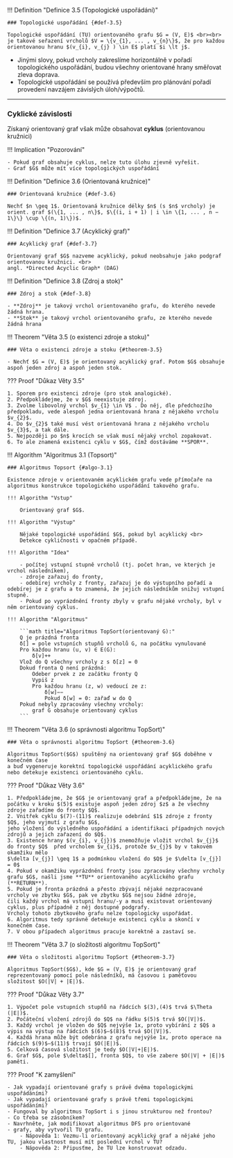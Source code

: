 <a id="def-3.5"></a>
!!! Definition "Definice 3.5 (Topologické uspořádání)"

    ### Topologické uspořádání {#def-3.5}

    Topologické uspořádání (TU) orientovaného grafu $G = (V, E)$ <br><br>
    je takové seřazení vrcholů $V = \{v_{1}, ... , v_{n}\}$, že pro každou orientovanou hranu $(v_{i}, v_{j} ) \in E$ platí $i \lt j$.


- Jinými slovy, pokud vrcholy zakreslíme horizontálně v pořadí topologického uspořádání, budou všechny orientované hrany směřovat zleva doprava.
- Topologické uspořádání se používá především pro plánování pořadí provedení navzájem závislých úloh/výpočtů.

---

### Cyklické závislosti

Získaný orientovaný graf však může obsahovat **cyklus** (orientovanou kružnici)

!!! Implication "Pozorování"

    - Pokud graf obsahuje cyklus, nelze tuto úlohu zjevně vyřešit.
    - Graf $G$ může mít více topologických uspořádání

<a id="def-3.6"></a>
!!! Definition "Definice 3.6 (Orientovaná kružnice)"

    ### Orientovaná kružnice {#def-3.6}

    Nechť $n \geq 1$. Orientovaná kružnice délky $n$ (s $n$ vrcholy) je orient. graf $(\{1, ... , n\}$, $\{(i, i + 1) | i \in \{1, ... , n − 1\}\} \cup \{(n, 1)\})$.

<a id="def-3.7"></a>
!!! Definition "Definice 3.7 (Acyklický graf)"

    ### Acyklický graf {#def-3.7}

    Orientovaný graf $G$ nazveme acyklický, pokud neobsahuje jako podgraf orientovanou kružnici. <br>
    angl. *Directed Acyclic Graph* (DAG)

<a id="def-3.8"></a>
!!! Definition "Definice 3.8 (Zdroj a stok)"

    ### Zdroj a stok {#def-3.8}

    - **Zdroj** je takový vrchol orientovaného grafu, do kterého nevede žádná hrana.
    - **Stok** je takový vrchol orientovaného grafu, ze kterého nevede žádná hrana

<a id="theorem-3.5"></a>
!!! Theorem "Věta 3.5 (o existenci zdroje a stoku)"

    ### Věta o existenci zdroje a stoku {#theorem-3.5}

    - Nechť $G = (V, E)$ je orientovaný acyklický graf. Potom $G$ obsahuje aspoň jeden zdroj a aspoň jeden stok.

??? Proof "Důkaz Věty 3.5"

    1. Sporem pro existenci zdroje (pro stok analogické).
    2. Předpokládejme, že v $G$ neexistuje zdroj.
    3. Zvolme libovolný vrchol $v_{1} \in V$ . Do něj, dle předchozího předpokladu, vede alespoň jedna orientovaná hrana z nějakého vrcholu $v_{2}$.
    4. Do $v_{2}$ také musí vést orientovaná hrana z nějakého vrcholu $v_{3}$, a tak dále.
    5. Nejpozději po $n$ krocích se však musí nějaký vrchol zopakovat.
    6. To ale znamená existenci cyklu v $G$, čímž dostáváme **SPOR**.

<a id="algo-3.1"></a>
!!! Algorithm "Algoritmus 3.1 (Topsort)"

    ### Algoritmus Topsort {#algo-3.1}

    Existence zdroje v orientovaném acyklickém grafu vede přímočaře na algoritmus konstrukce topologického uspořádání takového grafu.

    !!! Algorithm "Vstup"

        Orientovaný graf $G$.
    
    !!! Algorithm "Výstup"

        Nějaké topologické uspořádání $G$, pokud byl acyklický <br>
        Detekce cykličnosti v opačném případě.

    !!! Algorithm "Idea"

        - počítej vstupní stupně vrcholů (tj. počet hran, ve kterých je vrchol následníkem),
        - zdroje zařazuj do fronty,
        - odebírej vrcholy z fronty, zařazuj je do výstupního pořadí a odebírej je z grafu a to znamená, že jejich následníkům snižuj vstupní stupně.
        - Pokud po vyprázdnění fronty zbyly v grafu nějaké vrcholy, byl v něm orientovaný cyklus.

    !!! Algorithm "Algoritmus"

        ```math title="Algoritmus TopSort(orientovaný G):"
        Q je prázdná fronta
        δ[] = pole vstupních stupňů vrcholů G, na počátku vynulované
        Pro každou hranu (u, v) ∈ E(G):
            δ[v]++
        Vlož do Q všechny vrcholy z s δ[z] = 0
        Dokud fronta Q není prázdná:
            Odeber prvek z ze začátku fronty Q
            Vypiš z
            Pro každou hranu (z, w) vedoucí ze z:
                δ[w]−−
                Pokud δ[w] = 0: zařaď w do Q
        Pokud nebyly zpracovány všechny vrcholy:
            graf G obsahuje orientovaný cyklus
        ```

<a id="theorem-3.6"></a>
!!! Theorem "Věta 3.6 (o správnosti algoritmu TopSort)"

    ### Věta o správnosti algoritmu TopSort {#theorem-3.6}

    Algoritmus TopSort($G$) spuštěný na orientovaný graf $G$ doběhne v konečném čase
    a buď vygeneruje korektní topologické uspořádání acyklického grafu nebo detekuje existenci orientovaného cyklu.

??? Proof "Důkaz Věty 3.6"

    1. Předpokládejme, že $G$ je orientovaný graf a předpokládejme, že na počátku v kroku $(5)$ existuje aspoň jeden zdroj $z$ a že všechny zdroje zařadíme do fronty $Q$.
    2. Vnitřek cyklu $(7)-(11)$ realizuje odebrání $1$ zdroje z fronty $Q$, jeho vyjmutí z grafu $G$, 
    jeho vložení do výsledného uspořádání a identifikaci případných nových zdrojů a jejich zařazení do $Q$.
    3. Existence hrany $(v_{i}, v_{j})$ znemožňuje vložit vrchol $v_{j}$ do fronty $Q$  před vrcholem $v_{i}$, protože $v_{j}$ by v takovém okamžiku mělo 
    $\delta [v_{j}] \geq 1$ a podmínkou vložení do $Q$ je $\delta [v_{j}] = 0$
    4. Pokud v okamžiku vyprázdnění fronty jsou zpracovány všechny vrcholy grafu $G$, našli jsme **TU** orientovaného acyklického grafu (**RETURN**).
    5. Pokud je fronta prázdná a přesto zbývají nějaké nezpracované vrcholy ve zbytku $G$, pak ve zbytku $G$ nejsou žádné zdroje, 
    čili každý vrchol má vstupní hranu/-y a musí existovat orientovaný cyklus, plus případně z něj dostupné podgrafy. 
    Vrcholy tohoto zbytkového grafu nelze topologicky uspořádat.
    6. Algoritmus tedy správně detekuje existenci cyklu a skončí v konečném čase.
    7. V obou případech algoritmus pracuje korektně a zastaví se.

<a id="theorem-3.7"></a>
!!! Theorem "Věta 3.7 (o složitosti algoritmu TopSort)"

    ### Věta o složitosti algoritmu TopSort {#theorem-3.7}

    Algoritmus TopSort($G$), kde $G = (V, E)$ je orientovaný graf reprezentovaný pomocí pole následníků, má časovou i paměťovou složitost $O(|V| + |E|)$.

??? Proof "Důkaz Věty 3.7"

    1. Výpočet pole vstupních stupňů na řádcích $(3),(4)$ trvá $\Theta (|E|)$.
    2. Počáteční vložení zdrojů do $Q$ na řádku $(5)$ trvá $O(|V|)$.
    3. Každý vrchol je vložen do $Q$ nejvýše 1x, proto vybírání z $Q$ a výpis na výstup na řádcích $(6)$–$(8)$ trvá $O(|V|)$.
    4. Každá hrana může být odebrána z grafu nejvýše 1x, proto operace na řádcích $(9)$–$(11)$ trvají $O(|E|)$.
    5. Celková časová složitost je tedy $O(|V|+|E|)$.
    6. Graf $G$, pole $\delta$[], fronta $Q$, to vše zabere $O(|V| + |E|)$ paměti.

??? Proof "K zamyšlení"

    - Jak vypadají orientované grafy s právě dvěma topologickými uspořádáními?
    - Jak vypadají orientované grafy s právě třemi topologickými uspořádáními?
    - Fungoval by algoritmus TopSort i s jinou strukturou než frontou?
    - Co třeba se zásobníkem?
    - Navrhněte, jak modifikovat algoritmus DFS pro orientované
    - grafy, aby vytvořil TU grafu.
        - Nápověda 1: Vezmu-li orientovaný acyklický graf a nějaké jeho TU, jakou vlastnost musí mít poslední vrchol v TU?
        - Nápověda 2: Připusťme, že TU lze konstruovat odzadu.